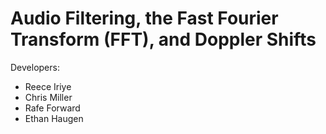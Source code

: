 # Audio Filtering, the Fast Fourier Transform (FFT), and Doppler Shifts

Developers:
- Reece Iriye
- Chris Miller
- Rafe Forward
- Ethan Haugen
